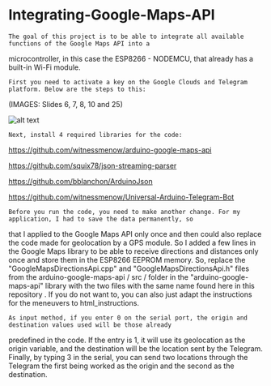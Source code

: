 # Integrating-Google-Maps-API

    The goal of this project is to be able to integrate all available functions of the Google Maps API into a
microcontroller, in this case the ESP8266 - NODEMCU, that already has a built-in Wi-Fi module.

    First you need to activate a key on the Google Clouds and Telegram platform. Below are the steps to this:

(IMAGES: Slides 6, 7, 8, 10 and 25)

![alt text](https://help.github.com/assets/images/help/repository/readme-links.png)

    Next, install 4 required libraries for the code:

https://github.com/witnessmenow/arduino-google-maps-api

https://github.com/squix78/json-streaming-parser

https://github.com/bblanchon/ArduinoJson

https://github.com/witnessmenow/Universal-Arduino-Telegram-Bot

    Before you run the code, you need to make another change. For my application, I had to save the data permanently, so
that I applied to the Google Maps API only once and then could also replace the code made for geolocation by a GPS module.
So I added a few lines in the Google Maps library to be able to receive directions and distances only once and store them
in the ESP8266 EEPROM memory. So, replace the "GoogleMapsDirectionsApi.cpp" and "GoogleMapsDirectionsApi.h" files from
the arduino-google-maps-api / src / folder in the "arduino-google-maps-api" library with the two files with the same name
found here in this repository .
    If you do not want to, you can also just adapt the instructions for the meneuvers to html_instructions.

    As input method, if you enter 0 on the serial port, the origin and destination values ​​used will be those already
predefined in the code. If the entry is 1, it will use its geolocation as the origin variable, and the destination will
be the location sent by the Telegram. Finally, by typing 3 in the serial, you can send two locations through the Telegram
 the first being worked as the origin and the second as the destination.